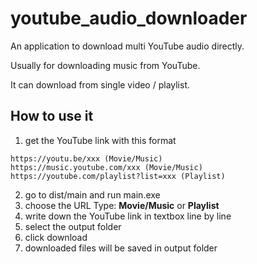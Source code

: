 # youtube_audio_downloader

An application to download multi YouTube audio directly.

Usually for downloading music from YouTube.

It can download from single video / playlist.

## How to use it

1. get the YouTube link with this format

```
https://youtu.be/xxx (Movie/Music)
https://music.youtube.com/xxx (Movie/Music)
https://youtube.com/playlist?list=xxx (Playlist)
```

2. go to dist/main and run main.exe
3. choose the URL Type: **Movie/Music** or **Playlist**
4. write down the YouTube link in textbox line by line
5. select the output folder
6. click download
7. downloaded files will be saved in output folder